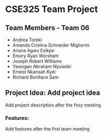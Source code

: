 # CSE325 Team Project

## Team Members - Team 06
- Andrea Toreki
- Amanda Cristina Schneider Migliorini
- Anana Agwu Ezikpe
- Emory Ryan Worsham
- Joseph Robert Williams
- Yawogan Abraham Nyuiadzi
- Ernest Nkansah Kyei
- Richard Boniface Sam

## Project Idea: Add project idea
Add project description after the firsy meeting

### Features:
Add features after the first team meeting 
